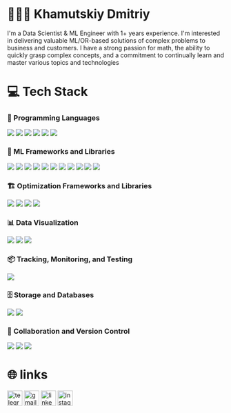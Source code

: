# 👨🏻‍💻 Khamutskiy Dmitriy

<p align="left">I'm a Data Scientist & ML Engineer with 1+ years experience. I'm interested in delivering valuable ML/OR-based solutions of complex problems to business and customers. I have a strong passion for math, the ability to quickly grasp complex concepts, and a commitment to continually learn and master various topics and technologies</p>

# 💻 Tech Stack

### 🚀 Programming Languages
<p>
  <img src="https://img.shields.io/badge/-Python-3776AB?style=flat&logo=python&logoColor=white" />
  <img src="https://img.shields.io/badge/-C++-00599C?style=flat&logo=c%2B%2B&logoColor=white" />
  <img src="https://img.shields.io/badge/-C-A8B9CC?style=flat&logo=c&logoColor=white" />
  <img src="https://img.shields.io/badge/-Shell-4EAA25?style=flat&logo=gnu-bash&logoColor=white" />
  <img src="https://img.shields.io/badge/-SQL-4479A1?style=flat&logo=postgresql&logoColor=white" />
  <img src="https://img.shields.io/badge/-TeX-008080?style=flat&logo=latex&logoColor=white" />
</p>

### 🤖 ML Frameworks and Libraries
<p>
  <img src="https://img.shields.io/badge/-XGBoost-EB5B0D?style=flat&logo=xgboost&logoColor=white" />
  <img src="https://img.shields.io/badge/-LightGBM-00BFFF?style=flat&logo=lightgbm&logoColor=white" />
  <img src="https://img.shields.io/badge/-Scikit--Learn-F7931E?style=flat&logo=scikitlearn&logoColor=white" />
  <img src="https://img.shields.io/badge/-SciPy-8CAAE6?style=flat&logo=scipy&logoColor=white" />
  <img src="https://img.shields.io/badge/-Transformers-FF9A00?style=flat&logo=huggingface&logoColor=white" />
  <img src="https://img.shields.io/badge/-NLTK-0277BD?style=flat&logo=python&logoColor=white" />
  <img src="https://img.shields.io/badge/-Natasha-6A5ACD?style=flat&logo=python&logoColor=white" />
  <img src="https://img.shields.io/badge/-Gensim-2ECC71?style=flat&logo=python&logoColor=white" />
  <img src="https://img.shields.io/badge/-pymorphy2-9C27B0?style=flat&logo=python&logoColor=white" />
  <img src="https://img.shields.io/badge/-Optuna-AB47BC?style=flat&logo=python&logoColor=white" />
  <img src="https://img.shields.io/badge/-Dask-FF5722?style=flat&logo=dask&logoColor=white" />
</p>

### 🏗️ Optimization Frameworks and Libraries
<p>
  <img src="https://img.shields.io/badge/-Gurobi-CC0000?style=flat&logo=gurobi&logoColor=white" />
  <img src="https://img.shields.io/badge/-CasADi-0078D7?style=flat&logo=python&logoColor=white" />
  <img src="https://img.shields.io/badge/-GEKKO-4A90E2?style=flat&logo=python&logoColor=white" />
  <img src="https://img.shields.io/badge/-do--MPC-009688?style=flat&logo=python&logoColor=white" />
</p>

### 📊 Data Visualization
<p>
  <img src="https://img.shields.io/badge/-Matplotlib-11557C?style=flat&logo=python&logoColor=white" />
  <img src="https://img.shields.io/badge/-Seaborn-0081A7?style=flat&logo=python&logoColor=white" />
  <img src="https://img.shields.io/badge/-Plotly-3F4F75?style=flat&logo=plotly&logoColor=white" />
</p>

### 📦 Tracking, Monitoring, and Testing
<p>
  <img src="https://img.shields.io/badge/-MLFlow-0078D7?style=flat&logo=mlflow&logoColor=white" />
</p>

### 🗄 Storage and Databases
<p>
  <img src="https://img.shields.io/badge/-SQLAlchemy-FCA121?style=flat&logo=python&logoColor=white" />
  <img src="https://img.shields.io/badge/-PostgreSQL-336791?style=flat&logo=postgresql&logoColor=white" />
</p>

### 🤝 Collaboration and Version Control
<p>
  <img src="https://img.shields.io/badge/-Git-F05032?style=flat&logo=git&logoColor=white" />
  <img src="https://img.shields.io/badge/-Jira-0052CC?style=flat&logo=jira&logoColor=white" />
  <img src="https://img.shields.io/badge/-Confluence-172B4D?style=flat&logo=confluence&logoColor=white" />
</p>

# 🌐 links

<div align="left">
  <img src="https://img.shields.io/static/v1?message=Telegram&logo=telegram&label=&color=2CA5E0&logoColor=white&labelColor=&style=for-the-badge" height="35" alt="telegram logo"  />
  <img src="https://img.shields.io/static/v1?message=Gmail&logo=gmail&label=&color=D14836&logoColor=white&labelColor=&style=for-the-badge" height="35" alt="gmail logo"  />
  <img src="https://img.shields.io/static/v1?message=LinkedIn&logo=linkedin&label=&color=0077B5&logoColor=white&labelColor=&style=for-the-badge" height="35" alt="linkedin logo"  />
  <img src="https://img.shields.io/static/v1?message=Instagram&logo=instagram&label=&color=E4405F&logoColor=white&labelColor=&style=for-the-badge" height="35" alt="instagram logo"  />
</div>
